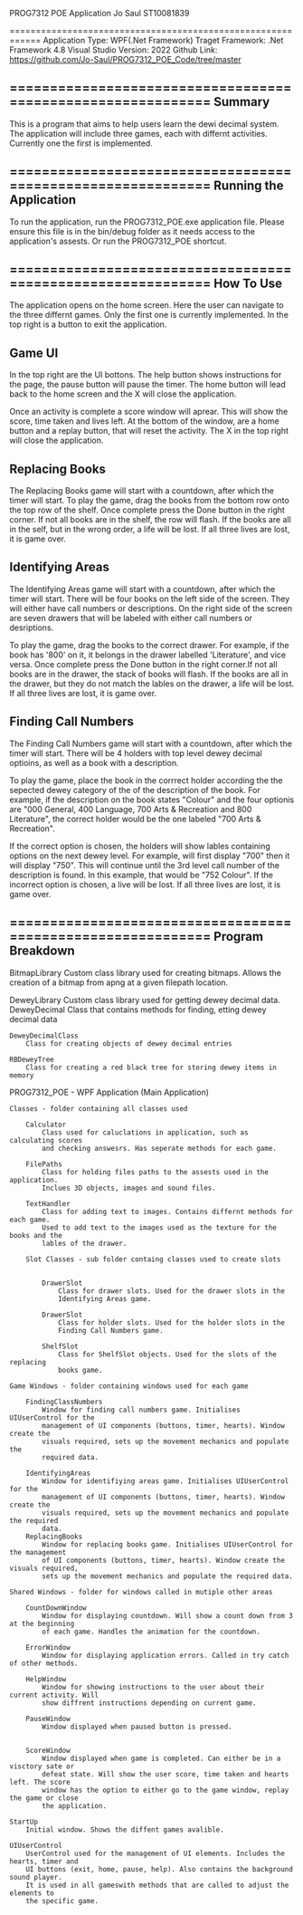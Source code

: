 PROG7312 POE Application
Jo Saul ST10081839

============================================================
Application Type: WPF(.Net Framework)
Traget Framework: .Net Framework 4.8
Visual Studio Version: 2022
Github Link: https://github.com/Jo-Saul/PROG7312_POE_Code/tree/master

============================================================
Summary
------------------
This is a program that aims to help users learn the dewi decimal system. The application will
include three games, each with differnt activities. Currently one the first is implemented.

============================================================
Running the Application
--------------------------
To run the application, run the PROG7312_POE.exe application file. Please ensure this file is
in the bin/debug folder as it needs access to the application's assests.
Or run the PROG7312_POE shortcut.

============================================================
How To Use
------------
The application opens on the home screen. Here the user can navigate to the three differnt games.
Only the first one is currently implemented. In the top right is a button to exit the application.

Game UI
-----------
In the top right are the UI bottons. The help button shows instructions for the page, the pause 
button will pause the timer. The home button will lead back to the home screen and the X will 
close the application.  

Once an activity is complete a score window will aprear. This will show the score, time taken 
and lives left. At the bottom of the window, are a home button and a replay button, that will 
reset the activity. The X in the top right will close the application. 


Replacing Books
-------------------
The Replacing Books game will start with a countdown, after which the timer will start.
To play the game, drag the books from the bottom row onto the top row of the shelf. 
Once complete press the Done button in the right corner. If not all books are in the shelf,
the row will flash. If the books are all in the self, but in the wrong order, a life will be lost. 
If all three lives are lost, it is game over. 


Identifying Areas
---------------------
The Identifying Areas game will start with a countdown, after which the timer will start.
There will be four books on the left side of the screen. They will either have call numbers
or descriptions. On the right side of the screen are seven drawers that will be labeled with
either call numbers or desriptions. 

To play the game, drag the books to the correct drawer. For example, if the book has '800' on 
it, it belongs in the drawer labelled 'Literature', and vice versa. Once complete press the
Done button in the right corner.If not all books are in the drawer, the stack of books will
flash. If the books are all in the drawer, but they do not match the lables on the drawer, 
a life will be lost. If all three lives are lost, it is game over.


Finding Call Numbers
---------------------
The Finding Call Numbers game will start with a countdown, after which the timer will start.
There will be 4 holders with top level dewey decimal optioins, as well as a book with a 
description. 

To play the game, place the book in the corrrect holder according the the sepected dewey 
category of the of the description of the book. For example, if the description on the book 
states "Colour" and the four optionis are "000 General, 400 Language, 700 Arts & Recreation
and 800 Literature", the correct holder would be the one labeled "700 Arts & Recreation".

If the correct option is chosen, the holders will show lables containing options on the next
dewey level. For example, will first display "700" then it will display "750". This will 
continue until the 3rd level call number of the description is found. In this example, that
would be "752 Colour". If the incorrect option is chosen, a live will be lost. If all three 
lives are lost, it is game over.


============================================================
Program Breakdown
----------------------------------------

BitmapLibrary 
	Custom class library used for creating bitmaps. Allows the creation of a bitmap
	from apng at a given filepath location. 

DeweyLibrary
	Custom class library used for getting dewey decimal data.
	DeweyDecimal
		Class that contains methods for finding, etting dewey decimal data

	DeweyDecimalClass
		Class for creating objects of dewey decimal entries

	RBDeweyTree
		Class for creating a red black tree for storing dewey items in memory
	
PROG7312_POE - WPF Application (Main Application)
	
	Classes - folder containing all classes used

		Calculator
			Class used for caluclations in application, such as calculating scores
			and checking answesrs. Has seperate methods for each game. 

		FilePaths 
			Class for holding files paths to the assests used in the application. 
			Inclues 3D objects, images and sound files. 

		TextHandler 
			Class for adding text to images. Contains differnt methods for each game. 
			Used to add text to the images used as the texture for the books and the 
			lables of the drawer. 

		Slot Classes - sub folder containg classes used to create slots

			
			DrawerSlot
				Class for drawer slots. Used for the drawer slots in the 
				Identifying Areas game. 

			DrawerSlot
				Class for holder slots. Used for the holder slots in the 
				Finding Call Numbers game. 

			ShelfSlot
				Class for ShelfSlot objects. Used for the slots of the replacing 
				books game. 

	Game Windows - folder containing windows used for each game
		
		FindingClassNumbers 
			Window for finding call numbers game. Initialises UIUserControl for the 
			management of UI components (buttons, timer, hearts). Window create the 
			visuals required, sets up the movement mechanics and populate the 
			required data. 

		IdentifyingAreas 
			Window for identifiying areas game. Initialises UIUserControl for the 
			management of UI components (buttons, timer, hearts). Window create the 
			visuals required, sets up the movement mechanics and populate the required 
			data. 
		ReplacingBooks
			Window for replacing books game. Initialises UIUserControl for the management
			of UI components (buttons, timer, hearts). Window create the visuals required, 
			sets up the movement mechanics and populate the required data. 
	
	Shared Windows - folder for windows called in mutiple other areas

		CountDownWindow 
			Window for displaying countdown. Will show a count down from 3 at the beginning 
			of each game. Handles the animation for the countdown. 

		ErrorWindow
			Window for displaying application errors. Called in try catch of other methods.

		HelpWindow 
			Window for showing instructions to the user about their current activity. Will 
			show diffrent instructions depending on current game. 

		PauseWindow 
			Window displayed when paused button is pressed. 
	

		ScoreWindow
			Window displayed when game is completed. Can either be in a visctory sate or 
			defeat state. Will show the user score, time taken and hearts left. The score 
			window has the option to either go to the game window, replay the game or close 
			the application. 

	StartUp
		Initial window. Shows the diffent games avalible. 

	UIUserControl 
		UserControl used for the management of UI elements. Includes the hearts, timer and 
		UI buttons (exit, home, pause, help). Also contains the background sound player. 
		It is used in all gameswith methods that are called to adjust the elements to 
		the specific game. 
